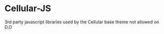 Cellular-JS
===========

3rd party javascript libraries used by the Cellular base theme not allowed on D.O
